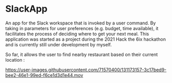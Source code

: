 # SlackApp

An app for the Slack workspace that is invoked by a user command. By taking in parameters for user preferences (e.g. budget, time available), it facilitates the process of deciding where to get your next meal. This application was started as a project during the 2021 Hack the 6ix hackathon and is currently still under development by myself.

So far, it allows the user to find nearby restaurant based on their current location : 



https://user-images.githubusercontent.com/71570400/131173157-3c17bed9-bee2-46e1-99ed-f6ce1d3d1e44.mov



